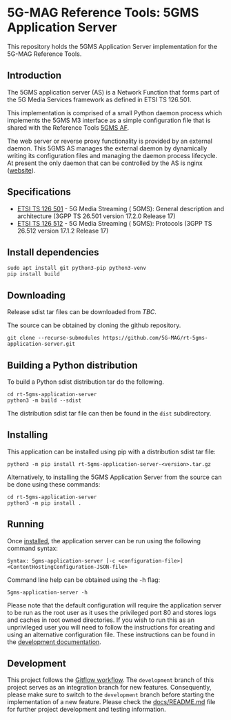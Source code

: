 # 5G-MAG Reference Tools: 5GMS Application Server

This repository holds the 5GMS Application Server implementation for the 5G-MAG Reference Tools.

## Introduction

The 5GMS application server (AS) is a Network Function that forms part of the 5G Media Services framework as defined in
ETSI TS 126.501.

This implementation is comprised of a small Python daemon process which implements the 5GMS M3 interface as a simple
configuration file that is shared with the Reference
Tools [5GMS AF](https://github.com/5G-MAG/rt-5gms-application-function).

The web server or reverse proxy functionality is provided by an external daemon. This 5GMS AS manages the external
daemon by dynamically writing its configuration files and managing the daemon process lifecycle. At present the only
daemon that can be controlled by the AS is nginx
([website](https://nginx.org/)).

## Specifications

* [ETSI TS 126 501](https://portal.etsi.org/webapp/workprogram/Report_WorkItem.asp?WKI_ID=66447) - 5G Media Streaming (
  5GMS): General description and architecture (3GPP TS 26.501 version 17.2.0 Release 17)
* [ETSI TS 126 512](https://portal.etsi.org/webapp/workprogram/Report_WorkItem.asp?WKI_ID=66919) - 5G Media Streaming (
  5GMS): Protocols (3GPP TS 26.512 version 17.1.2 Release 17)

## Install dependencies

```
sudo apt install git python3-pip python3-venv
pip install build
```

## Downloading

Release sdist tar files can be downloaded from _TBC_.

The source can be obtained by cloning the github repository.

```
git clone --recurse-submodules https://github.com/5G-MAG/rt-5gms-application-server.git
```

## Building a Python distribution

To build a Python sdist distribution tar do the following.

```
cd rt-5gms-application-server
python3 -m build --sdist
```

The distribution sdist tar file can then be found in the `dist` subdirectory.

## Installing

This application can be installed using pip with a distribution sdist tar file:

```
python3 -m pip install rt-5gms-application-server-<version>.tar.gz
```

Alternatively, to installing the 5GMS Application Server from the source can be done using these commands:

```
cd rt-5gms-application-server
python3 -m pip install .
```

## Running

Once [installed](#Installing), the application server can be run using the following command syntax:

```
Syntax: 5gms-application-server [-c <configuration-file>] <ContentHostingConfiguration-JSON-file>
```

Command line help can be obtained using the -h flag:

```
5gms-application-server -h
```

Please note that the default configuration will require the application server to be run as the root user as it uses the privileged port 80 and stores logs and caches in root owned directories. If you wish to run this as an unprivileged user you will need to follow the instructions for creating and using an alternative configuration file. These instructions can be found in the [development documentation](docs/README.md#running-the-example-without-building).

## Development

This project follows
the [Gitflow workflow](https://www.atlassian.com/git/tutorials/comparing-workflows/gitflow-workflow). The `development`
branch of this project serves as an integration branch for new features. Consequently, please make sure to switch to the `development`
branch before starting the implementation of a new feature. Please check the [docs/README.md](docs/README.md) file for
further project development and testing information.
